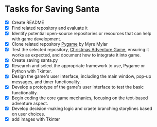 <h1>Tasks for Saving Santa</h1>

- [x] Create README
- [x] Find related repository and evaluate it
- [x] Identify potential open-source repositories or resources that can help with game development.
- [x] Clone related repository [Pygame](https://github.com/MyreMylar/pygame_gui) by Myre Mylar
- [x] Test the selected repository, [Christmas Adventure Game](https://github.com/MyreMylar/christmas_adventure), ensuring it works as expected, and document how to integrate it into game.
- [x] Create saving santa.py
- [x] Research and select the appropriate framework to use, Pygame or Python with Tkinter.
- [x] Design the game's user interface, including the main window, pop-up messages, and timer functionality.
- [x] Develop a prototype of the game's user interface to test the basic functionality.
- [x] Begin coding the core game mechanics, focusing on the text-based adventure aspect.
- [x] Develop decision-making logic and craete branching storylines based on user choices.
- [x] add images with Tkinter
